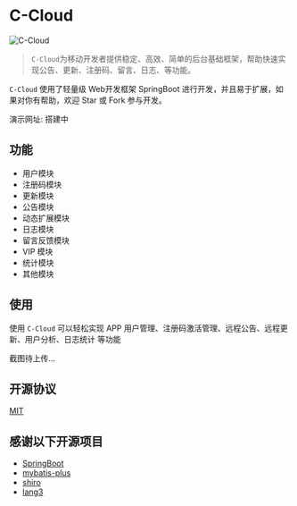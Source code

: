 # C-Cloud

![C-Cloud](https://i.loli.net/2020/02/21/fsTjnmHiwNtOyX8.png)

> `C-Cloud`为移动开发者提供稳定、高效、简单的后台基础框架，帮助快速实现公告、更新、注册码、留言、日志、等功能。

`C-Cloud` 使用了轻量级 Web开发框架 SpringBoot 进行开发，并且易于扩展，如果对你有帮助，欢迎 Star 或 Fork 参与开发。

演示网址: 搭建中

## 功能

+ 用户模块
+ 注册码模块
+ 更新模块
+ 公告模块
+ 动态扩展模块
+ 日志模块
+ 留言反馈模块
+ VIP 模块
+ 统计模块
+ 其他模块


## 使用

使用 `C-Cloud` 可以轻松实现 APP 用户管理、注册码激活管理、远程公告、远程更新、用户分析、日志统计 等功能

截图待上传...

## 开源协议

[MIT](LICENSE)

## 感谢以下开源项目

+ [SpringBoot](https://github.com/spring-projects/spring-boot)
+ [mybatis-plus](https://github.com/baomidou/mybatis-plus)
+ [shiro](https://github.com/apache/shiro)
+ [lang3](https://github.com/apache/commons-lang) 
 
